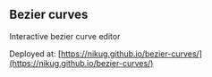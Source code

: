 ## Bezier curves

Interactive bezier curve editor

Deployed at: [https://nikug.github.io/bezier-curves/](https://nikug.github.io/bezier-curves/)
